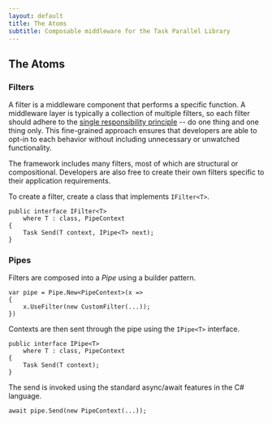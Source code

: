 ```yaml
---
layout: default
title: The Atoms
subtitle: Composable middleware for the Task Parallel Library
---
```


## The Atoms

### Filters

A filter is a middleware component that performs a specific function. A middleware layer is typically a collection of multiple filters, so each filter should adhere to the [single responsibility principle](http://en.wikipedia.org/wiki/Single_responsibility_principle) -- do one thing and one thing only. This fine-grained approach ensures that developers are able to opt-in to each behavior without including unnecessary or unwatched functionality.

The framework includes many filters, most of which are structural or compositional. Developers are also free to create their own filters specific to their application requirements.

To create a filter, create a class that implements `IFilter<T>`.

    public interface IFilter<T>
        where T : class, PipeContext
    {
        Task Send(T context, IPipe<T> next);
    }

### Pipes

Filters are composed into a _Pipe_ using a builder pattern.

    var pipe = Pipe.New<PipeContext>(x =>
    {   
        x.UseFilter(new CustomFilter(...));
    })

Contexts are then sent through the pipe using the `IPipe<T>` interface.

    public interface IPipe<T>
        where T : class, PipeContext
    {
        Task Send(T context);
    }

The send is invoked using the standard async/await features in the C# language.

    await pipe.Send(new PipeContext(...));
